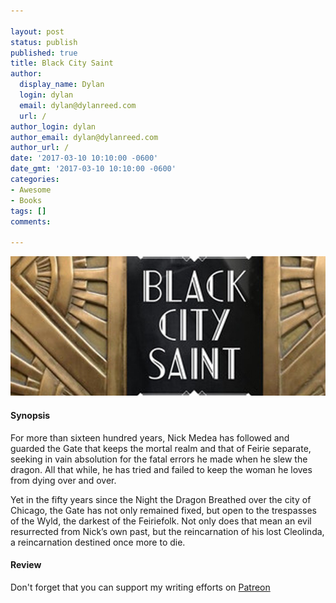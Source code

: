 ```yaml
---

layout: post
status: publish
published: true
title: Black City Saint
author:
  display_name: Dylan
  login: dylan
  email: dylan@dylanreed.com
  url: /
author_login: dylan
author_email: dylan@dylanreed.com
author_url: /
date: '2017-03-10 10:10:00 -0600'
date_gmt: '2017-03-10 10:10:00 -0600'
categories:
- Awesome
- Books
tags: []
comments:

---
```

![Black City Saint](https://raw.githubusercontent.com/dylanreed/dylan.blog/gh-pages/images/book-review/black-city-saint.jpg)

<h4>Synopsis</h4>

For more than sixteen hundred years, Nick Medea has followed and guarded the Gate that keeps the mortal realm and that of Feirie separate, seeking in vain absolution for the fatal errors he made when he slew the dragon. All that while, he has tried and failed to keep the woman he loves from dying over and over.

Yet in the fifty years since the Night the Dragon Breathed over the city of Chicago, the Gate has not only remained fixed, but open to the trespasses of the Wyld, the darkest of the Feiriefolk. Not only does that mean an evil resurrected from Nick’s own past, but the reincarnation of his lost Cleolinda, a reincarnation destined once more to die.

<h4>Review</h4>


Don't forget that you can support my writing efforts on [Patreon](https://www.patreon.com/dylanreed)